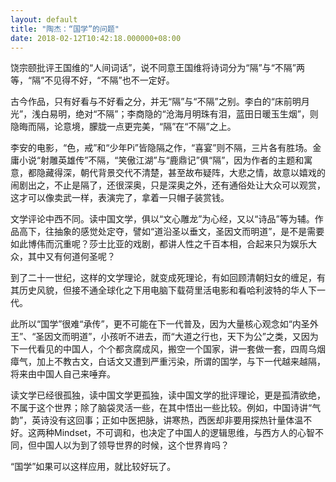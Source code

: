 ```yaml
---
layout: default
title: "陶杰：“国学”的问题"
date: 2018-02-12T10:42:18.000000+08:00
---
```


饶宗颐批评王国维的“人间词话”，说不同意王国维将诗词分为“隔”与“不隔”两等，“隔”不见得不好，“不隔”也不一定好。

古今作品，只有好看与不好看之分，并无“隔”与“不隔”之别。李白的“床前明月光”，浅白易明，绝对“不隔”；李商隐的“沧海月明珠有泪，蓝田日暖玉生烟”，则隐晦而隔，论意境，朦胧一点更完美，“隔”在“不隔”之上。

李安的电影，“色，戒”和“少年Pi”皆隐隔之作，“喜宴”则不隔，三片各有胜场。金庸小说“射雕英雄传”不隔，“笑傲江湖”与“鹿鼎记”俱“隔”，因为作者的主题和寓意，都隐藏得深，朝代背景交代不清楚，甚至故布疑阵，大悲之情，故意以嬉戏的闹剧出之，不止是隔了，还很深奥，只是深奥之外，还有通俗处让大众可以观赏，这才可以像卖武一样，表演完了，拿着一只帽子装赏钱。

文学评论中西不同。读中国文学，俱以“文心雕龙”为心经，又以“诗品”等为辅。作品高下，往抽象的感觉处定夺，譬如“道沿圣以垂文，圣因文而明道”，是不是需要如此博伟而沉重呢？莎士比亚的戏剧，都讲人性之千百本相，合起来只为娱乐大众，其中又有何道何圣呢？

到了二十一世纪，这样的文学理论，就变成死理论，有如回顾清朝妇女的缠足，有其历史风貌，但接不通全球化之下用电脑下载荷里活电影和看哈利波特的华人下一代。

此所以“国学”很难“承传”，更不可能在下一代普及，因为大量核心观念如“内圣外王”、“圣因文而明道”，小孩听不进去，而“大道之行也，天下为公”之类，又因为下一代看见的中国人，个个都贪腐成风，搬空一个国家，讲一套做一套，四周乌烟瘴气，加上不教古文，白话文又遭到严重污染，所谓的国学，与下一代越来越隔，将来由中国人自己来唾弃。

读文学已经很孤独，读中国文学更孤独，读中国文学的批评理论，更是孤清欲绝，不属于这个世界；除了脑袋灵活一些，在其中悟出一些比较。例如，中国诗讲“气韵”，英诗没有这回事；正如中医把脉，讲寒热，西医却非要用探热针量体温不好。这两种Mindset，不可调和，也决定了中国人的逻辑思维，与西方人的心智不同，但中国人以为到了领导世界的时候，这个世界肯吗？

“国学”如果可以这样应用，就比较好玩了。

